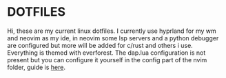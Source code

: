 # DOTFILES

Hi, these are my current linux dotfiles.
I currently use hyprland for my wm and neovim as my ide, in neovim
some lsp servers and a python debugger are configured but more will be 
added for c/rust and others i use.
Everything is themed with everforest.
The dap.lua configuration is not present but you can configure it 
yourself in the config part of the nvim folder, guide is [here](https://github.com/mfussenegger/nvim-dap/wiki/Debug-Adapter-installation#python).
